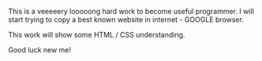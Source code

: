 This is a veeeeery looooong hard work to become useful programmer.
I will start trying to copy a best known website in internet - GOOGLE browser.

This work will show some HTML / CSS understanding.

Good luck new me!

